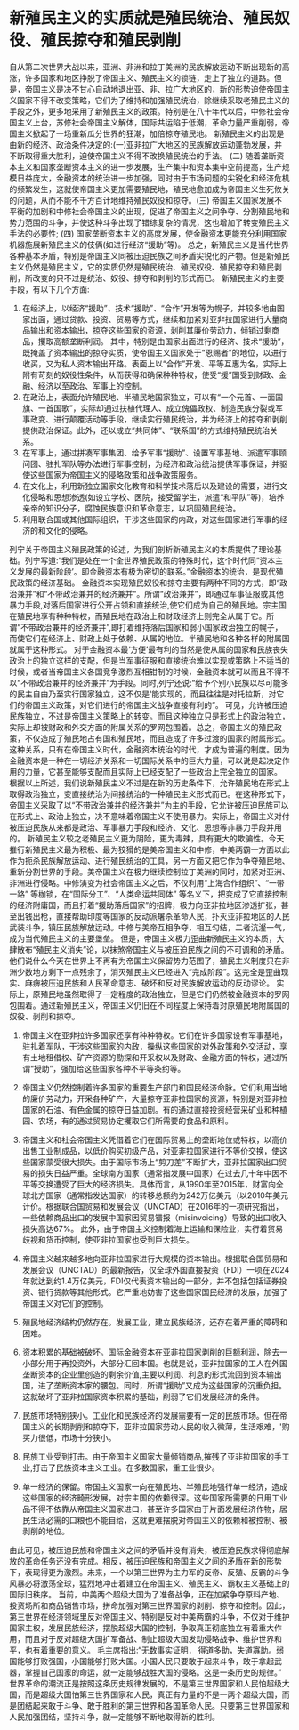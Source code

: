 # 新殖民主义的实质就是殖民统治、殖民奴役、殖民掠夺和殖民剥削

自从第二次世界大战以来，亚洲、非洲和拉丁美洲的民族解放运动不断出现新的高涨，许多国家和地区挣脱了帝国主义、殖民主义的锁链，走上了独立的道路。但是，帝国主义是决不甘心自动地退出亚、非、拉广大地区的，新的形势迫使帝国主义国家不得不改变策略，它们为了维持和加强殖民统治，除继续采取老殖民主义的手段之外，更多地采用了新殖民主义的政策。特别是在八十年代以后，中修社会帝国主义上台，苏修社会帝国主义解体，国际共运陷于低潮，革命力量严重削弱，帝国主义掀起了一场重新瓜分世界的狂潮，加倍掠夺殖民地。
新殖民主义的出现是由新的经济、政治条件决定的:(一)亚非拉广大地区的民族解放运动蓬勃发展，并不断取得重大胜利，迫使帝国主义不得不改换殖民统治的手法。 (二) 随着垄断资本主义和国家垄断资本主义的进一步发展，生产集中和资本集中空前提高，生产规模日益庞大，金融资本的统治进一步加强，同时由于市场问题的尖锐化和经济危机的频繁发生，这就使帝国主义更加需要殖民地，殖民地愈加成为帝国主义生死攸关的问题，从而不能不千方百计地维持殖民奴役和掠夺。(三) 帝国主义国家发展不平衡的加剧和中修社会帝国主义的出现，促进了帝国主义之间争夺、分割殖民地和势力范围的斗争，并使这种斗争出现了错综复杂的情况，这也增加了转变殖民主义手法的必要性; (四) 国家垄断资本主义的高度发展，使金融资本更能充分利用国家机器施展新殖民主义的伎俩(如进行经济“援助”等)。
总之，新殖民主义是当代世界各种基本矛盾，特别是帝国主义同被压迫民族之间矛盾尖锐化的产物。但是新殖民主义仍然是殖民主义，它的实质仍然是殖民统治、殖民奴役、殖民掠夺和殖民剥削，所改变的只不过是统治、奴役、掠夺和剥削的形式而已。
新殖民主义的主要手段，有以下几个方面:
1. 在经济上，以经济“援助”、技术“援助”、“合作”开发等为幌子，并较多地由国家出面，通过贷款、投资、贸易等方式，继续和加紧对亚非拉国家进行大量商品输出和资本输出，掠夺这些国家的资源，剥削其廉价劳动力，倾销过剩商品，攫取高额垄断利润。
其中，特别是由国家出面进行的经济、技术“援助”，既掩盖了资本输出的掠夺实质，使帝国主义国家处于“恩赐者”的地位，以进行收买，又为私人资本输出开路。表面上以“合作”开发、平等互惠为名，实际上附有苛刻的奴役性条件，从而获得和确保种种特权，使受“援”国受到财政、金融、经济以至政治、军事上的控制。
2. 在政治上，表面允许殖民地、半殖民地国家独立，可以有“一个元首、一面国旗、一首国歌”，实际却通过扶植代理人、成立傀儡政权、制造民族分裂或军事政变、进行颠覆活动等手段，继续实行殖民统治，并为经济上的掠夺和剥削提供政治保证。此外，还以成立“共同体”、“联系国”的方式维持殖民统治关系。
3. 在军事上，通过拼凑军事集团、给予军事“援助”、设置军事基地、派遣军事顾问团、驻扎军队等办法进行军事控制，为经济和政治统治提供军事保证，并驱使这些国家为帝国主义的侵略政策和战争政策服务。
4. 在文化上，利用新独立国家文化教育和科学技术落后以及建设的需要，进行文化侵略和思想渗透(如设立学校、医院，接受留学生，派遣“和平队”等)，培养亲帝的知识分子，腐蚀民族意识和革命意志，以巩固殖民统治。
5. 利用联合国或其他国际组织，干涉这些国家的内政，对这些国家进行军事的经济的和文化的侵略。

列宁关于帝国主义殖民政策的论述，为我们剖析新殖民主义的本质提供了理论基础。列宁写道:“我们是处在一个全世界殖民政策的特殊时代，这个时代同“资本主义发展的最新阶段’。即金融资本有极为密切的联系。”金融资本的统治，是现代殖民政策的经济基础。
金融资本实现殖民奴役和掠夺主要有两种不同的方式，即“政治兼并”和“不带政治兼并的经济兼并"。所谓“政治兼并”，即通过军事征服或其他暴力手段,对落后国家进行公开占领和直接统治,使它们成为自己的殖民地。宗主国在殖民地享有种种特权，而殖民地在政治上和财政经济上则完全从属于它。所谓“不带政治兼并的经济兼并”,即打着维持落后国家和弱小国家政治独立的幌子，而使它们在经济上、财政上处于依赖、从属的地位。半殖民地和各种各样的附属国就属于这种形式。
对于金融资本最‘方便’最有利的当然是使从属的国家和民族丧失政治上的独立这样的支配，但是当军事征服和直接统治难以实现或策略上不适当的时候，或者当帝国主义各国竞争激烈互相钳制的时候，金融资本就可以而且不得不以“不带政治兼并的经济兼并”为手段。同时,列宁还说:“给予个别小民族以尽可能多的民主自由乃至实行国家独立，这不仅是‘能实现的，而且往往是对托拉斯，对它们的帝国主义政策，对它们进行的帝国主义战争直接有利的”。
可见，允许被压迫民族独立，不过是帝国主义策略上的转变。而且这种独立只是形式上的政治独立，实际上却被财政和外交方面的附属关系的罗网包围着。总之，帝国主义的殖民政策，不仅造成了殖民地占有国和殖民地，而且造成了许多过渡的国家的附属形式。这种关系，只有在帝国主义时代，金融资本统治的时代，才成为普遍的制度。因为金融资本是一种在一切经济关系和一切国际关系中的巨大力量，可以说是起决定作用的力量，它甚至能够支配而且实际上已经支配了一些政治上完全独立的国家。
根据以上所述，我们说新殖民主义不过是在新的历史条件下，允许殖民地在形式上取得政治独立，变直接统治为间接统治的一种殖民主义形式而已。在这种形式下，帝国主义采取了以“不带政治兼并的经济兼并”为主的手段，它允许被压迫民族可以在形式上、政治上独立，决不意味着帝国主义不使用暴力。实际上，帝国主义对付被压迫民族从来都是政治、军事暴力手段和经济、文化、思想等非暴力手段并用的。
新殖民主义较之老殖民主义更为阴险，更为毒辣，具有更大的欺骗性。今天推行新殖民主义最为积极、最为狡猾的是美帝国主义和中修，中美两霸一方面以此作为扼杀民族解放运动、进行殖民统治的工具，另一方面又把它作为争夺殖民地、重新分割世界的手段。美帝国主义在极力继续控制拉丁美洲的同时，加紧对亚洲、非洲进行侵略。中修演变为社会帝国主义之后，不仅利用“上海合作组织”、“一带一路” 等枷锁，在“国际分工”、“人类命运共同体” 等名义下，把变成了它直接控制的经济附庸国，而且打着“援助落后国家”的招牌，极力向亚非拉地区渗透扩张，甚至出钱出枪，直接帮助印度等国家的反动派屠杀革命人民，扑灭亚非拉地区的人民武装斗争，镇压民族解放运动。中修与美帝互相争夺，相互勾结，二者沆瀣一气，成为当代殖民主义的主要堡垒。
但是，帝国主义极力歪曲新殖民主义的本质，大肆散布“殖民主义消失”论，以抹煞帝国主义与被压迫民族之间的不可调和的矛盾。他们说什么今天在世界上不再有为帝国主义保留势力范围了，殖民主义制度只在非洲少数地方剩下一点残余了，消灭殖民主义已经进入“完成阶段”。这完全是歪曲现实、麻痹被压迫民族和人民革命意志、破坏和反对民族解放运动的反动谬论。
实际上，原殖民地虽然取得了一定程度的政治独立，但是它们仍然被金融资本的罗网包围着。通过新殖民主义，帝国主义仍旧在不同程度上保持着对原殖民地附属国的奴役、剥削和掠夺。
1. 帝国主义在亚非拉许多国家还享有种种特权。它们在许多国家设有军事基地，驻扎着军队，干涉这些国家的内政，操纵这些国家的对外政策和外交活动，享有土地租借权、矿产资源的勘探和开采权以及财政、金融方面的特权，通过所谓“授助”，强加给这些国家各种不平等条约等。
2. 帝国主义仍然控制着许多国家的重要生产部门和国民经济命脉。它们利用当地的廉价劳动力，开采各种矿产，大量掠夺亚非拉国家的资源，特别是对亚非拉国家的石油、有色金属的掠夺日益加剧。有的通过直接投资经营采矿业和种植园、农场，有的通过贸易协定攫取它们所需要的食品和原料。
3. 帝国主义和社会帝国主义凭借着它们在国际贸易上的垄断地位或特权，以高价出售工业制成品，以低价购买初级产品，对亚非拉国家进行不等价交换，使这些国家蒙受很大损失。由于国际市场上“剪刀差”不断扩大，亚非拉国家出口贸易的损失日益严重。全球南方国家（通常指发展中国家）在过去几十年中因不平等交换遭受了巨大的经济损失。​具体而言，从1990年至2015年，财富向全球北方国家（通常指发达国家）的转移总额约为242万亿美元（以2010年美元计价。根据联合国贸易和发展会议（UNCTAD）在2016年的一项研究指出，一些依赖商品出口的发展中国家因贸易错报（misinvoicing）导致的出口收入损失高达67%。 此外，由于帝国主义控制着海上运输和保险业，实行着贸易歧视和货币控制，使亚非拉国家也受到巨大损失。
4. 帝国主义越来越多地向亚非拉国家进行大规模的资本输出。根据联合国贸易和发展会议（UNCTAD）的最新报告，仅全球外国直接投资（FDI）一项在2024年就达到约1.4万亿美元，FDI仅代表资本输出的一部分，并不包括包括证券投资、银行贷款等其他形式。它严重地妨害了这些国家国民经济的发展，加强了帝国主义对它们的控制。
5. 殖民地经济结构仍然存在。发展工业，建立民族经济，还存在着严重的障碍和困难。


1. 资本积累的基础被破坏。国际金融资本在亚非拉国家剥削的巨额利润，除去一小部分用于再投资外，大部分汇回本国。也就是说，亚非拉国家的工人在外国垄断资本的企业里创造的剩余价值,主要以利润、利息的形式流回到资本输出国，进了垄断资本家的腰包。同时，所谓“援助”又成为这些国家的沉重负担。这就破坏了亚非拉国家资本积累的基础，削弱了它们发展经济的条件。
2. 民族市场特别狭小。工业化和民族经济的发展需要有一定的民族市场。但在帝国主义的长期剥削和掠夺下，亚非拉国家劳动人民的收入微薄，生活艰难，'购买力很低，市场十分狭小。
3. 民族工业受到打击。由于帝国主义国家大量倾销商品,摧残了亚非拉国家的手工业,打击了民族资本主义工业。在多数国家，重工业很少。
4. 单一经济的保留。帝国主义国家一向在殖民地、半殖民地强行单一经济，造成这些国家的经济畸形发展，对宗主国的依赖很深。这些国家所需要的日用工业品不得不依靠从帝国主义国家进口，甚至许多国家由于片面发展经济作物，居民生活必需的口粮也不能自给，这就更难摆脱对帝国主义的依赖和被控制、被剥削的地位。

由此可见，被压迫民族和帝国主义之间的矛盾并没有消失，被压迫民族求得彻底解放的革命任务还没有完成。相反，被压迫民族和帝国主义之间的矛盾在新的形势下，表现得更为激烈。未来，一个以第三世界为主力军的反帝、反殖、反霸的斗争风暴必将激荡全球，猛烈地冲击着建立在帝国主义、殖民主义、霸权主义基础上的国际旧秩序。
当前，中美两个超级大国为了准备战争，正在加紧争夺原料产地、投资场所和商品销售市场，拼命加强对第三世界国家的剥削、掠夺和控制。因此，第三世界在经济领域里反对帝国主义、特别是反对中美两霸的斗争，不仅对于维护国家主权，发展民族经济，摆脱超级大国的控制，争取真正彻底独立有着重大作用，而且对于反对超级大国扩军备战、制止超级大国发动侵略战争、维护世界和平，也有着重要的意义。
毛主席指出:“无数事实证明， 得道多助，失道寡助。弱国能够打败强国，小国能够打败大国。小国人民只要敢于起来斗争，敢于拿起武器，掌握自己国家的命运，就一定能够战胜大国的侵略。这是一条历史的规律。”
世界革命的潮流正是按照这条历史规律发展的，不是第三世界国家和人民怕超级大国，而是超级大国怕第三世界国家和人民，真正有力量的不是一两个超级大国，而是团结起来敢于斗争、敢于胜利的第三世界和各国革命人民。只要第三世界国家和人民加强团结，坚持斗争，就一定能够不断地取得新的胜利。